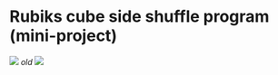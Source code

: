# Rubiks cube side shuffle program (mini-project)

![](https://github.com/Stas-inside/Rubiks_cube_side_shuffle_program/blob/main/Add/Screenshot%20(228).png)
*old*
![](https://github.com/Stas-inside/Rubiks_cube_side_shuffle_program/blob/main/Add/Screenshot%20(200).png)
